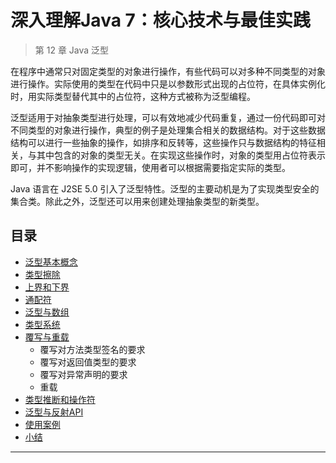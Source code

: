 #   深入理解Java 7：核心技术与最佳实践

>   第 12 章 Java 泛型

在程序中通常只对固定类型的对象进行操作，有些代码可以对多种不同类型的对象进行操作。实际使用的类型在代码中只是以参数形式出现的占位符，在具体实例化时，用实际类型替代其中的占位符，这种方式被称为泛型编程。

泛型适用于对抽象类型进行处理，可以有效地减少代码重复，通过一份代码即可对不同类型的对象进行操作，典型的例子是处理集合相关的数据结构。对于这些数据结构可以进行一些抽象的操作，如排序和反转等，这些操作只与数据结构的特征相关，与其中包含的对象的类型无关。在实现这些操作时，对象的类型用占位符表示即可，并不影响操作的实现逻辑，使用者可以根据需要指定实际的类型。

Java 语言在 J2SE 5.0 引入了泛型特性。泛型的主要动机是为了实现类型安全的集合类。除此之外，泛型还可以用来创建处理抽象类型的新类型。


##  目录
-   [泛型基本概念](10x.md)
-   [类型擦除](11x.md)
-   [上界和下界](12x.md)
-   [通配符](13x.md)
-   [泛型与数组](14x.md)
-   [类型系统](15x.md)
-   [覆写与重载](16x.md)
    -   覆写对方法类型签名的要求
    -   覆写对返回值类型的要求
    -   覆写对异常声明的要求
    -   重载
-   [类型推断和操作符](17x.md)
-   [泛型与反射API](18x.md)
-   [使用案例](19x.md)
-   [小结](20x.md)


----
